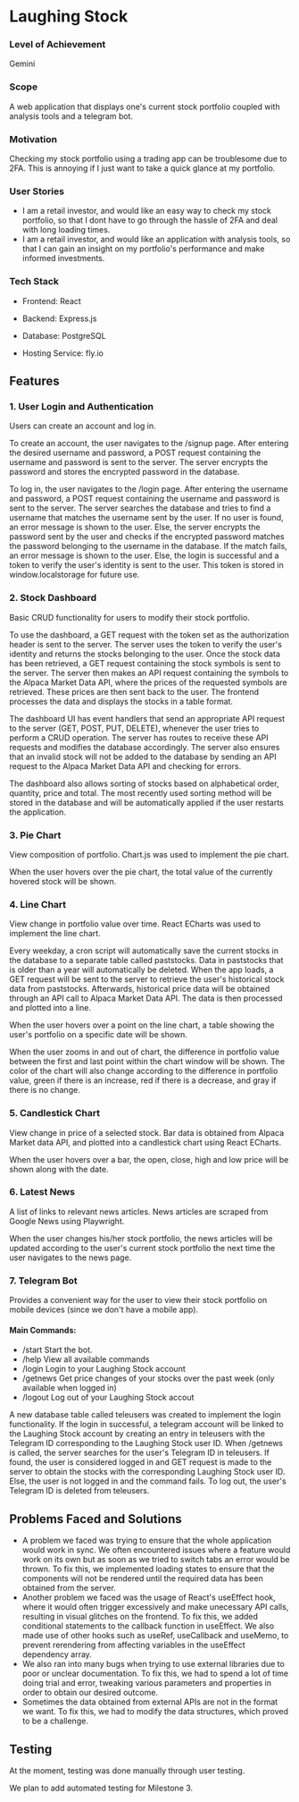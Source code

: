 # Laughing Stock

### Level of Achievement
Gemini

### Scope
A web application that displays one's current stock portfolio coupled with analysis tools and a telegram bot.

### Motivation
Checking my stock portfolio using a trading app can be troublesome due to 2FA. This is annoying if I just want to take a quick glance at my portfolio.

### User Stories
- I am a retail investor, and would like an easy way to check my stock portfolio, so that I dont have to go through the hassle of 2FA and deal with long loading times.
- I am a retail investor, and would like an application with analysis tools, so that I can gain an insight on my portfolio's performance and make informed investments.

### Tech Stack
- Frontend: React

- Backend: Express.js

- Database: PostgreSQL

- Hosting Service: fly.io

## Features

### 1. User Login and Authentication
Users can create an account and log in.

To create an account, the user navigates to the /signup page.
After entering the desired username and password, a POST request containing the username and password is sent to the server. The server encrypts the password and stores the encrypted password in the database.

To log in, the user navigates to the /login page. After entering the username and password, a POST request containing the username and password is sent to the server. The server searches the database and tries to find a username that matches the username sent by the user. If no user is found, an error message is shown to the user. Else, the server encrypts the password sent by the user and checks if the encrypted password matches the password belonging to the username in the database. If the match fails, an error message is shown to the user. Else, the login is successful and a token to verify the user's identity is sent to the user. This token is stored in window.localstorage for future use.

### 2. Stock Dashboard
Basic CRUD functionality for users to modify their stock portfolio.

To use the dashboard, a GET request with the token set as the authorization header is sent to the server. The server uses the token to verify the user's identity and returns the stocks belonging to the user. Once the stock data has been retrieved, a GET request containing the stock symbols is sent to the server. The server then makes an API request containing the symbols to the Alpaca Market Data API, where the prices of the requested symbols are retrieved. These prices are then sent back to the user. The frontend processes the data and displays the stocks in a table format.

The dashboard UI has event handlers that send an appropriate API request to the server (GET, POST, PUT, DELETE), whenever the user tries to perform a CRUD operation. The server has routes to receive these API requests and modifies the database accordingly. The server also ensures that an invalid stock will not be added to the database by sending an API request to the Alpaca Market Data API and checking for errors.

The dashboard also allows sorting of stocks based on alphabetical order, quantity, price and total. The most recently used sorting method will be stored in the database and will be automatically applied if the user restarts the application.

### 3. Pie Chart
View composition of portfolio. Chart.js was used to implement the pie chart.

When the user hovers over the pie chart, the total value of the currently hovered stock will be shown.

### 4. Line Chart
View change in portfolio value over time. React ECharts was used to implement the line chart.

Every weekday, a cron script will automatically save the current stocks in the database to a separate table called paststocks. Data in paststocks that is older than a year will automatically be deleted. When the app loads, a GET request will be sent to the server to retrieve the user's historical stock data from paststocks. Afterwards, historical price data will be obtained through an API call to Alpaca Market Data API. The data is then processed and plotted into a line.

When the user hovers over a point on the line chart, a table showing the user's portfolio on a specific date will be shown.

When the user zooms in and out of chart, the difference in portfolio value between the first and last point within the chart window will be shown. The color of the chart will also change according to the difference in portfolio value, green if there is an increase, red if there is a decrease, and gray if there is no change.

### 5. Candlestick Chart
View change in price of a selected stock. Bar data is obtained from Alpaca Market data API, and plotted into a candlestick chart using React ECharts.

When the user hovers over a bar, the open, close, high and low price will be shown along with the date.

### 6. Latest News
A list of links to relevant news articles. News articles are scraped from Google News using Playwright.

When the user changes his/her stock portfolio, the news articles will be updated according to the user's current stock portfolio the next time the user navigates to the news page.

### 7. Telegram Bot
Provides a convenient way for the user to view their stock portfolio on mobile devices (since we don't have a mobile app).

#### Main Commands:
- /start Start the bot.
- /help View all available commands
- /login Login to your Laughing Stock account
- /getnews Get price changes of your stocks over the past week (only available when logged in)
- /logout Log out of your Laughing Stock accout

A new database table called teleusers was created to implement the login functionality. If the login in successful, a telegram account will be linked to the Laughing Stock account by creating an entry in teleusers with the Telegram ID corresponding to the Laughing Stock user ID. When /getnews is called, the server searches for the user's Telegram ID in teleusers. If found, the user is considered logged in and GET request is made to the server to obtain the stocks with the corresponding Laughing Stock user ID. Else, the user is not logged in and the command fails. To log out, the user's Telegram ID is deleted from teleusers.


## Problems Faced and Solutions
- A problem we faced was trying to ensure that the whole application would work in sync. We often encountered issues where a feature would work on its own but as soon as we tried to switch tabs an error would be thrown. To fix this, we implemented loading states to ensure that the components will not be rendered until the required data has been obtained from the server.
- Another problem we faced was the usage of React's useEffect hook, where it would often trigger excessively and make unecessary API calls, resulting in visual glitches on the frontend. To fix this, we added conditional statements to the callback function in useEffect. We also made use of other hooks such as useRef, useCallback and useMemo, to prevent rerendering from affecting variables in the useEffect dependency array.
- We also ran into many bugs when trying to use external libraries due to poor or unclear documentation. To fix this, we had to spend a lot of time doing trial and error, tweaking various parameters and properties in order to obtain our desired outcome.
- Sometimes the data obtained from external APIs are not in the format we want. To fix this, we had to modify the data structures, which proved to be a challenge.

## Testing
At the moment, testing was done manually through user testing.

We plan to add automated testing for Milestone 3.